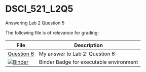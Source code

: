 # DSCI_521_L2Q5
Answering Lab 2 Question 5

The following file is of relevance for grading:

| File | Description |
|---|---|
| [Question 6](https://github.com/hfboyce/DSCI_521_L2Q6/blob/master/Question6.ipynb) | My answer to Lab 2: Question 6 |
| [![Binder](https://mybinder.org/badge.svg)](https://mybinder.org/v2/gh/hfboyce/DSCI_521_L2Q5.git/master) | Binder Badge for executable environment |